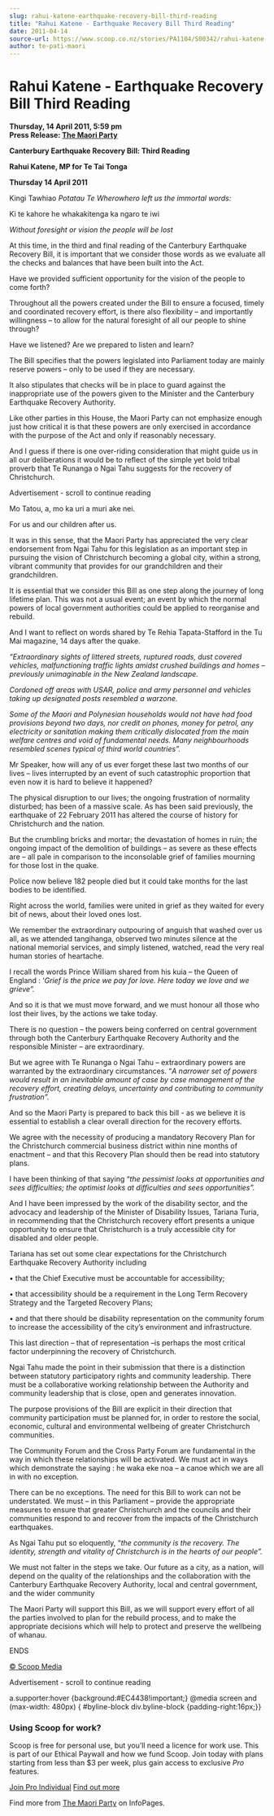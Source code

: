 ```yaml
---
slug: rahui-katene-earthquake-recovery-bill-third-reading
title: "Rahui Katene - Earthquake Recovery Bill Third Reading"
date: 2011-04-14
source-url: https://www.scoop.co.nz/stories/PA1104/S00342/rahui-katene-earthquake-recovery-bill-third-reading.htm
author: te-pati-maori
---
```

Rahui Katene - Earthquake Recovery Bill Third Reading
=====================================================

**Thursday, 14 April 2011, 5:59 pm**  
**Press Release: [The Maori Party](https://info.scoop.co.nz/The_Maori_Party)**

**Canterbury Earthquake Recovery Bill: Third Reading**

**Rahui Katene, MP for Te Tai Tonga**

**Thursday 14 April 2011**

Kingi Tawhiao _Potatau Te Wherowhero left us the immortal words:_

Ki te kahore he whakakitenga ka ngaro te iwi

_Without foresight or vision the people will be lost_

At this time, in the third and final reading of the Canterbury Earthquake Recovery Bill, it is important that we consider those words as we evaluate all the checks and balances that have been built into the Act.

Have we provided sufficient opportunity for the vision of the people to come forth?

Throughout all the powers created under the Bill to ensure a focused, timely and coordinated recovery effort, is there also flexibility – and importantly willingness – to allow for the natural foresight of all our people to shine through?

Have we listened? Are we prepared to listen and learn?

The Bill specifies that the powers legislated into Parliament today are mainly reserve powers – only to be used if they are necessary.

It also stipulates that checks will be in place to guard against the inappropriate use of the powers given to the Minister and the Canterbury Earthquake Recovery Authority.

Like other parties in this House, the Maori Party can not emphasize enough just how critical it is that these powers are only exercised in accordance with the purpose of the Act and only if reasonably necessary.

And I guess if there is one over-riding consideration that might guide us in all our deliberations it would be to reflect of the simple yet bold tribal proverb that Te Runanga o Ngai Tahu suggests for the recovery of Christchurch.

Advertisement - scroll to continue reading





Mo Tatou, a, mo ka uri a muri ake nei.

For us and our children after us.

It was in this sense, that the Maori Party has appreciated the very clear endorsement from Ngai Tahu for this legislation as an important step in pursuing the vision of Christchurch becoming a global city, within a strong, vibrant community that provides for our grandchildren and their grandchildren.

It is essential that we consider this Bill as one step along the journey of long lifetime plan. This was not a usual event; an event by which the normal powers of local government authorities could be applied to reorganise and rebuild.

And I want to reflect on words shared by Te Rehia Tapata-Stafford in the Tu Mai magazine, 14 days after the quake.

_“Extraordinary sights of littered streets, ruptured roads, dust covered vehicles, malfunctioning traffic lights amidst crushed buildings and homes – previously unimaginable in the New Zealand landscape._

_Cordoned off areas with USAR, police and army personnel and vehicles taking up designated posts resembled a warzone._

_Some of the Maori and Polynesian households would not have had food provisions beyond two days, nor credit on phones, money for petrol, any electricity or sanitation making them critically dislocated from the main welfare centres and void of fundamental needs. Many neighbourhoods resembled scenes typical of third world countries”._

Mr Speaker, how will any of us ever forget these last two months of our lives – lives interrupted by an event of such catastrophic proportion that even now it is hard to believe it happened?

The physical disruption to our lives; the ongoing frustration of normality disturbed; has been of a massive scale. As has been said previously, the earthquake of 22 February 2011 has altered the course of history for Christchurch and the nation.

But the crumbling bricks and mortar; the devastation of homes in ruin; the ongoing impact of the demolition of buildings – as severe as these effects are – all pale in comparison to the inconsolable grief of families mourning for those lost in the quake.

Police now believe 182 people died but it could take months for the last bodies to be identified.

Right across the world, families were united in grief as they waited for every bit of news, about their loved ones lost.

We remember the extraordinary outpouring of anguish that washed over us all, as we attended tangihanga, observed two minutes silence at the national memorial services, and simply listened, watched, read the very real human stories of heartache.

I recall the words Prince William shared from his kuia – the Queen of England : ‘_Grief is the price we pay for love. Here today we love and we grieve”._

And so it is that we must move forward, and we must honour all those who lost their lives, by the actions we take today.

There is no question – the powers being conferred on central government through both the Canterbury Earthquake Recovery Authority and the responsible Minister – are extraordinary.

But we agree with Te Runanga o Ngai Tahu – extraordinary powers are warranted by the extraordinary circumstances. “_A narrower set of powers would result in an inevitable amount of case by case management of the recovery effort, creating delays, uncertainty and contributing to community frustration”._

And so the Maori Party is prepared to back this bill - as we believe it is essential to establish a clear overall direction for the recovery efforts.

We agree with the necessity of producing a mandatory Recovery Plan for the Christchurch commercial business district within nine months of enactment – and that this Recovery Plan should then be read into statutory plans.

I have been thinking of that saying “_the pessimist looks at opportunities and sees difficulties; the optimist looks at difficulties and sees opportunities”._

And I have been impressed by the work of the disability sector, and the advocacy and leadership of the Minister of Disability Issues, Tariana Turia, in recommending that the Christchurch recovery effort presents a unique opportunity to ensure that Christchurch is a truly accessible city for disabled and older people.

Tariana has set out some clear expectations for the Christchurch Earthquake Recovery Authority including

• that the Chief Executive must be accountable for accessibility;

• that accessibility should be a requirement in the Long Term Recovery Strategy and the Targeted Recovery Plans;

• and that there should be disability representation on the community forum to increase the accessibility of the city’s environment and infrastructure.

This last direction – that of representation –is perhaps the most critical factor underpinning the recovery of Christchurch.

Ngai Tahu made the point in their submission that there is a distinction between statutory participatory rights and community leadership. There must be a collaborative working relationship between the Authority and community leadership that is close, open and generates innovation.

The purpose provisions of the Bill are explicit in their direction that community participation must be planned for, in order to restore the social, economic, cultural and environmental wellbeing of greater Christchurch communities.

The Community Forum and the Cross Party Forum are fundamental in the way in which these relationships will be activated. We must act in ways which demonstrate the saying : he waka eke noa – a canoe which we are all in with no exception.

There can be no exceptions. The need for this Bill to work can not be understated. We must – in this Parliament – provide the appropriate measures to ensure that greater Christchurch and the councils and their communities respond to and recover from the impacts of the Christchurch earthquakes.

As Ngai Tahu put so eloquently, “_the community is the recovery. The identity, strength and vitality of Christchurch is in the hearts of our people”._

We must not falter in the steps we take. Our future as a city, as a nation, will depend on the quality of the relationships and the collaboration with the Canterbury Earthquake Recovery Authority, local and central government, and the wider community

The Maori Party will support this Bill, as we will support every effort of all the parties involved to plan for the rebuild process, and to make the appropriate decisions which will help to protect and preserve the wellbeing of whanau.

ENDS  

[© Scoop Media](http://www.scoop.co.nz/about/terms.html)  

Advertisement - scroll to continue reading



a.supporter:hover {background:#EC4438!important;} @media screen and (max-width: 480px) { #byline-block div.byline-block {padding-right:16px;}}

### Using Scoop for work?

Scoop is free for personal use, but you’ll need a licence for work use. This is part of our Ethical Paywall and how we fund Scoop. Join today with plans starting from less than $3 per week, plus gain access to exclusive _Pro_ features.  
  
[Join Pro Individual](https://pro.scoop.co.nz/Individual/?from=ProIn24) [Find out more](https://pro.scoop.co.nz/using-scoop-for-work/?from=ProIn24)

Find more from [The Maori Party](https://info.scoop.co.nz/The_Maori_Party) on InfoPages.
